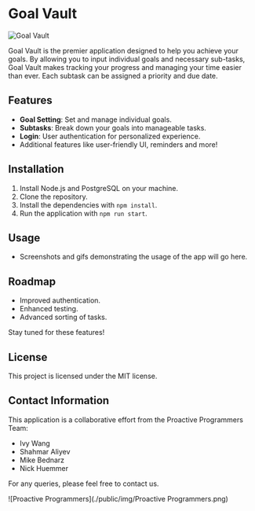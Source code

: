 
# Goal Vault

![Goal Vault](./public/img/Goal_Vault_Logo500.png)

Goal Vault is the premier application designed to help you achieve your goals. By allowing you to input individual goals and necessary sub-tasks, Goal Vault makes tracking your progress and managing your time easier than ever. Each subtask can be assigned a priority and due date.

## Features
- **Goal Setting**: Set and manage individual goals. 
- **Subtasks**: Break down your goals into manageable tasks.
- **Login**: User authentication for personalized experience.
- Additional features like user-friendly UI, reminders and more!

## Installation

1. Install Node.js and PostgreSQL on your machine.
2. Clone the repository.
3. Install the dependencies with `npm install`.
4. Run the application with `npm run start`.

## Usage
- Screenshots and gifs demonstrating the usage of the app will go here.

## Roadmap

- Improved authentication.
- Enhanced testing.
- Advanced sorting of tasks.

Stay tuned for these features!

## License

This project is licensed under the MIT license.

## Contact Information

This application is a collaborative effort from the Proactive Programmers Team:

- Ivy Wang
- Shahmar Aliyev
- Mike Bednarz
- Nick Huemmer

For any queries, please feel free to contact us.

![Proactive Programmers](./public/img/Proactive Programmers.png)